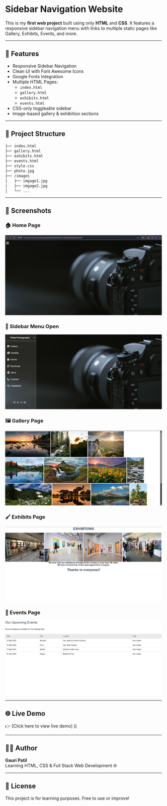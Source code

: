 # Sidebar Navigation Website

This is my **first web project** built using only **HTML** and **CSS**. It features a responsive sidebar navigation menu with links to multiple static pages like Gallery, Exhibits, Events, and more.

---

## 🚀 Features

- Responsive Sidebar Navigation
- Clean UI with Font Awesome Icons
- Google Fonts Integration
- Multiple HTML Pages:
  - `index.html`
  - `gallery.html`
  - `exhibits.html`
  - `events.html`
- CSS-only toggleable sidebar
- Image-based gallery & exhibition sections

---

## 📂 Project Structure

```
├── index.html
├── gallery.html
├── exhibits.html
├── events.html
├── style.css
├── photo.jpg
├── /images
│   ├── imgage1.jpg
│   ├── imgage2.jpg
│   └── ...
```
---

## 📸 Screenshots

### 🏠 Home Page
![Home](screenshots/home1.png)

### 📂 Sidebar Menu Open
![Sidebar](screenshots/home2.png)

### 🖼️ Gallery Page
![Gallery](screenshots/gallery.png)

### 🖌️ Exhibits Page
![Exhibits](screenshots/exibits.png)

### 📅 Events Page
![Events](screenshots/events.png)

---

## 🌐 Live Demo 

👉 [Click here to view live demo] ()

---

## 🙋‍♀️ Author

**Gauri Patil**  
Learning HTML, CSS & Full Stack Web Development 🌐

---

## 📄 License

This project is for learning purposes. Free to use or improve!
